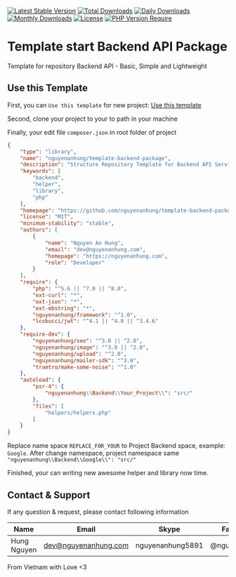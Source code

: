 [![Latest Stable Version](https://img.shields.io/packagist/v/nguyenanhung/template-backend-package.svg?style=flat-square)](https://packagist.org/packages/nguyenanhung/template-backend-package)
[![Total Downloads](https://img.shields.io/packagist/dt/nguyenanhung/template-backend-package.svg?style=flat-square)](https://packagist.org/packages/nguyenanhung/template-backend-package)
[![Daily Downloads](https://img.shields.io/packagist/dd/nguyenanhung/template-backend-package.svg?style=flat-square)](https://packagist.org/packages/nguyenanhung/template-backend-package)
[![Monthly Downloads](https://img.shields.io/packagist/dm/nguyenanhung/template-backend-package.svg?style=flat-square)](https://packagist.org/packages/nguyenanhung/template-backend-package)
[![License](https://img.shields.io/packagist/l/nguyenanhung/template-backend-package.svg?style=flat-square)](https://packagist.org/packages/nguyenanhung/template-backend-package)
[![PHP Version Require](https://img.shields.io/packagist/dependency-v/nguyenanhung/template-backend-package/php)](https://packagist.org/packages/nguyenanhung/template-backend-package)

# Template start Backend API Package

Template for repository Backend API - Basic, Simple and Lightweight

## Use this Template

First, you can `Use this template` for new project: [Use this template](https://github.com/nguyenanhung/template-backend-package/generate)

Second, clone your project to your to path in your machine

Finally, your edit file `composer.json` in root folder of project

```json
{
    "type": "library",
    "name": "nguyenanhung/template-backend-package",
    "description": "Structure Repository Template for Backend API Service Package",
    "keywords": [
        "backend",
        "helper",
        "library",
        "php"
    ],
    "homepage": "https://github.com/nguyenanhung/template-backend-package",
    "license": "MIT",
    "minimum-stability": "stable",
    "authors": [
        {
            "name": "Nguyen An Hung",
            "email": "dev@nguyenanhung.com",
            "homepage": "https://nguyenanhung.com",
            "role": "Developer"
        }
    ],
    "require": {
        "php": "^5.6 || ^7.0 || ^8.0",
        "ext-curl": "*",
        "ext-json": "*",
        "ext-mbstring": "*",
        "nguyenanhung/framework": "^1.0",
        "lcobucci/jwt": "^4.1 || ^4.0 || ^3.4.6"
    },
    "require-dev": {
        "nguyenanhung/seo": "^3.0 || ^2.0",
        "nguyenanhung/image": "^3.0 || ^2.0",
        "nguyenanhung/upload": "^2.0",
        "nguyenanhung/mailer-sdk": "^3.0",
        "tramtro/make-some-noise": "^1.0"
    },
    "autoload": {
        "psr-4": {
            "nguyenanhung\\Backend\\Your_Project\\": "src/"
        },
        "files": [
            "helpers/helpers.php"
        ]
    }
}
```

Replace name space `REPLACE_FOR_YOUR` to Project Backend space, example: `Google`. After change namespace, project namespace same `"nguyenanhung\\Backend\\Google\\": "src/"`

Finished, your can writing new awesome helper and library now time.

## Contact & Support

If any question & request, please contact following information

| Name        | Email                | Skype            | Facebook      |
|-------------|----------------------|------------------|---------------|
| Hung Nguyen | dev@nguyenanhung.com | nguyenanhung5891 | @nguyenanhung |

From Vietnam with Love <3
